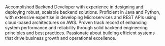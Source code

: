 #
Accomplished Backend Developer with experience in designing and deploying robust, scalable backend solutions. Proficient in Java and Python, with extensive expertise in developing Microservices and REST APIs using cloud-based architectures on AWS. Proven track record of enhancing system performance and reliability through solid backend engineering principles and best practices. Passionate about building efficient systems that drive business growth and operational excellence.
